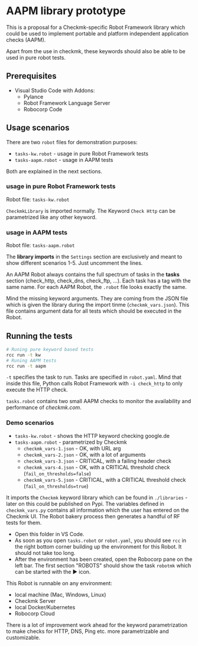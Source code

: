 # AAPM library prototype

This is a proposal for a Checkmk-specific Robot Framework library which could be used to implement portable and platform independent application checks (AAPM). 

Apart from the use in checkmk, these keywords should also be able to be used in pure robot tests. 

## Prerequisites 

- Visual Studio Code with Addons: 
  - Pylance
  - Robot Framework Language Server
  - Robocorp Code 

## Usage scenarios

There are two `robot` files for demonstration purposes: 

- `tasks-kw.robot` - usage in pure Robot Framework tests
- `tasks-aapm.robot` - usage in AAPM tests

Both are explained in the next sections.

### usage in pure Robot Framework tests

Robot file: `tasks-kw.robot`

`CheckmkLibrary` is imported normally. The Keyword `Check Http` can be parametrized like any other keyword. 

### usage in AAPM tests

Robot file: `tasks-aapm.robot`

The **library imports** in the `Settings`  section are exclusively and meant to show different scenarios 1-5. Just uncomment the lines. 

An AAPM Robot always contains the full spectrum of tasks in the **tasks** section (check_http, check_dns, check_ftp, ...). Each task has a tag with the same name. For each AAPM Robot, the `.robot` file looks exactly the same. 

Mind the missing keyword arguments. They are coming from the JSON file which is given the library during the import tinme (`checkmk_vars.json`). This file contains argument data for all tests which should be executed in the Robot. 

## Running the tests

```bash
# Runing pure keyword based tests
rcc run -t kw
# Runing AAPM tests
rcc run -t aapm
```

`-t` specifies the task to run. Tasks are specified in `robot.yaml`. Mind that inside this file, Python calls Robot Framework with `-i check_http` to only execute the HTTP check. 

`tasks.robot` contains two small AAPM checks to monitor the availability and performance of *checkmk.com*. 

### Demo scenarios

- `tasks-kw.robot` - shows the HTTP keyword checking google.de
- `tasks-aapm.robot` - parametrized by Checkmk
  - `checkmk_vars-1.json` - OK, with URL arg
  - `checkmk_vars-2.json` - OK, with a lot of arguments
  - `checkmk_vars-3.json` - CRITICAL, with a failing header check 
  - `checkmk_vars-4.json` - OK, with a CRITICAL threshold check (`fail_on_thresholds=false`)
  - `checkmk_vars-5.json` - CRITICAL, with a CRITICAL threshold check (`fail_on_thresholds=true`)


It imports the `Checkmk` keyword library which can be found in `./libraries` - later on this could be published on Pypi.
The variables defined in `checkmk_vars.py` contains all information which the user has entered on the Checkmk UI. The Robot bakery process then generates a handful of RF tests for them. 

- Open this folder in VS Code. 
- As soon as you open `tasks.robot` or `robot.yaml`, you should see `rcc` in the right bottom corner building up the environment for this Robot. It should not take too long. 
- After the environment has been created, open the Robocorp pane on the left bar. The first section "ROBOTS" should show the task `robotmk` which can be started with the ▶︎ icon. 

This Robot is runnable on any environment: 
- local machine (Mac, Windows, Linux)
- Checkmk Server
- local Docker/Kubernetes 
- Robocorp Cloud

There is a lot of improvement work ahead for the keyword parametrization to make checks for HTTP, DNS, Ping etc. more parametrizable and customizable. 